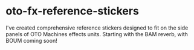 # oto-fx-reference-stickers
I've created comprehensive reference stickers designed to fit on the side panels of OTO Machines effects units. Starting with the BAM reverb, with BOUM coming soon!
